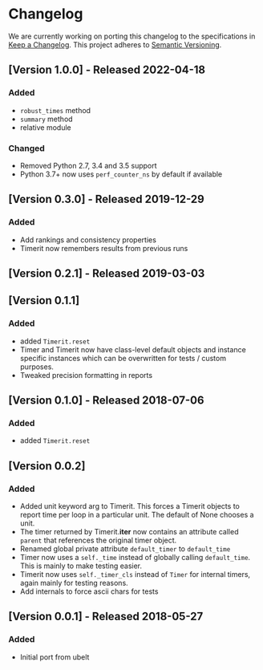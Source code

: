 # Changelog

We are currently working on porting this changelog to the specifications in
[Keep a Changelog](https://keepachangelog.com/en/1.0.0/).
This project adheres to [Semantic Versioning](https://semver.org/spec/v2.0.0.html).


## [Version 1.0.0] - Released 2022-04-18

### Added
* `robust_times` method
* `summary` method
* relative module

### Changed
* Removed Python 2.7, 3.4 and 3.5 support
* Python 3.7+ now uses `perf_counter_ns` by default if available


## [Version 0.3.0] - Released 2019-12-29

### Added
* Add rankings and consistency properties
* Timerit now remembers results from previous runs


## [Version 0.2.1] - Released 2019-03-03


## [Version 0.1.1]

### Added
* added `Timerit.reset`
* Timer and Timerit now have class-level default objects and instance specific
  instances which can be overwritten for tests / custom purposes. 
* Tweaked precision formatting in reports


## [Version 0.1.0] - Released 2018-07-06

### Added
* added `Timerit.reset`


## [Version 0.0.2] 

### Added
* Added unit keyword arg to Timerit. This forces a Timerit objects to report
  time per loop in a particular unit. The default of None chooses a unit.
* The timer returned by Timerit.__iter__ now contains an attribute 
  called `parent` that references the original timer object.
* Renamed global private attribute `default_timer` to `default_time`
* Timer now uses a `self._time` instead of globally calling `default_time`.
  This is mainly to make testing easier.
* Timerit now uses `self._timer_cls` instead of `Timer` for internal timers,
  again mainly for testing reasons.
* Add internals to force ascii chars for tests


## [Version 0.0.1] - Released 2018-05-27 

### Added
* Initial port from ubelt
